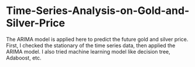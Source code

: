 # Time-Series-Analysis-on-Gold-and-Silver-Price
The ARIMA model is applied here to predict the future gold and silver price. 
First, I checked the stationary of the time series data, then applied the ARIMA model. 
I also tried machine learning model like decision tree, Adaboost, etc.
